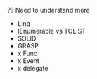 ﻿?? Need to understand more
- Linq
- IEnumerable vs TOLIST
- SOLID
- GRASP
- x Func
- x Event
- x delegate